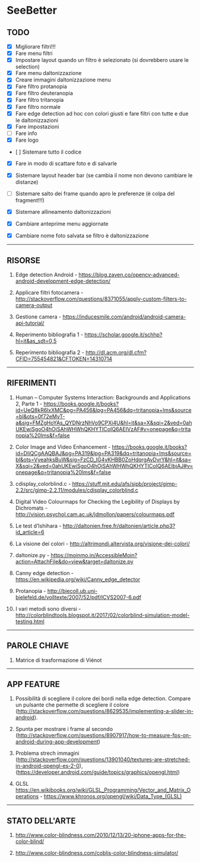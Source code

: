 # SeeBetter

## TODO

- [x] Migliorare filtri!!!
- [x] Fare menu filtri
- [x] Impostare layout quando un filtro è selezionato (si dovrebbero usare le selection)
- [x] Fare menu daltonizzazione
- [x] Creare immagini daltonizzazione menu
- [x] Fare filtro protanopia
- [x] Fare filtro deuteranopia
- [x] Fare filtro tritanopia
- [x] Fare filtro normale
- [x] Fare edge detection ad hoc con colori giusti e fare filtri con tutte e due le daltonizzazioni
- [x] Fare impostazioni
- [ ] Fare info
- [x] Fare logo
- [ ] Sistemare tutto il codice
- [x] Fare in modo di scattare foto e di salvarle
- [x] Sistemare layout header bar (se cambia il nome non devono cambiare le distanze)
- [ ] Sistemare salto dei frame quando apro le preferenze (è colpa del fragment!!!)
- [x] Sistemare allineamento daltonizzazioni
- [x] Cambiare anteprime menu aggiornate
- [x] Cambiare nome foto salvata se filtro è daltonizzazione


---

## RISORSE

1. Edge detection Android - https://blog.zaven.co/opencv-advanced-android-development-edge-detection/

1. Applicare filtri fotocamera - http://stackoverflow.com/questions/8371055/apply-custom-filters-to-camera-output

1. Gestione camera - https://inducesmile.com/android/android-camera-api-tutorial/

1. Reperimento bibliografia 1 - https://scholar.google.it/schhp?hl=it&as_sdt=0,5

1. Reperimento bibliografia 2 - http://dl.acm.org/dl.cfm?CFID=755454821&CFTOKEN=14310714

---

## RIFERIMENTI

1. Human – Computer Systems Interaction: Backgrounds and Applications 2, Parte 1 - https://books.google.it/books?id=UeQ8kR6lxXMC&pg=PA456&lpg=PA456&dq=tritanopia+lms&source=bl&ots=0f72eMvT-a&sig=FMZgHoYAs_QYDNrzNhVo9CPXi4U&hl=it&sa=X&sqi=2&ved=0ahUKEwiSgoO4hOjSAhWHWhQKHYTICoIQ6AEIVzAF#v=onepage&q=tritanopia%20lms&f=false

1. Color Image and Video Enhancement - https://books.google.it/books?id=DIiQCgAAQBAJ&pg=PA319&lpg=PA319&dq=tritanopia+lms&source=bl&ots=VyeahksBuW&sig=FzCD_IG4vKHBB0ZoHdqrgAvDvrY&hl=it&sa=X&sqi=2&ved=0ahUKEwiSgoO4hOjSAhWHWhQKHYTICoIQ6AEIbjAJ#v=onepage&q=tritanopia%20lms&f=false

1. cdisplay_colorblind.c - https://stuff.mit.edu/afs/sipb/project/gimp-2.2/src/gimp-2.2.11/modules/cdisplay_colorblind.c

1. Digital Video Colourmaps for Checking the Legibility of Displays by Dichromats - http://vision.psychol.cam.ac.uk/jdmollon/papers/colourmaps.pdf

1. Le test d’Ishihara - http://daltonien.free.fr/daltonien/article.php3?id_article=6

1. La visione dei colori - http://altrimondi.altervista.org/visione-dei-colori/

1. daltonize.py - https://moinmo.in/AccessibleMoin?action=AttachFile&do=view&target=daltonize.py

1. Canny edge detection - https://en.wikipedia.org/wiki/Canny_edge_detector

1. Protanopia - http://biecoll.ub.uni-bielefeld.de/volltexte/2007/52/pdf/ICVS2007-6.pdf

1. I vari metodi sono diversi - http://colorblindtools.blogspot.it/2017/02/colorblind-simulation-model-testing.html

---

## PAROLE CHIAVE

1. Matrice di trasformazione di Viénot

---

## APP FEATURE

1. Possibilità di scegliere il colore dei bordi nella edge detection. Compare un pulsante che permette di scegliere il colore (http://stackoverflow.com/questions/8629535/implementing-a-slider-in-android).

1. Spunta per mostrare i frame al secondo (http://stackoverflow.com/questions/8907917/how-to-measure-fps-on-android-during-app-development)

1. Problema strech immagini (http://stackoverflow.com/questions/13901040/textures-are-stretched-in-android-opengl-es-2-0), (https://developer.android.com/guide/topics/graphics/opengl.html)

1. GLSL https://en.wikibooks.org/wiki/GLSL_Programming/Vector_and_Matrix_Operations - https://www.khronos.org/opengl/wiki/Data_Type_(GLSL)

---

## STATO DELL'ARTE

1. http://www.color-blindness.com/2010/12/13/20-iphone-apps-for-the-color-blind/

1. http://www.color-blindness.com/coblis-color-blindness-simulator/

